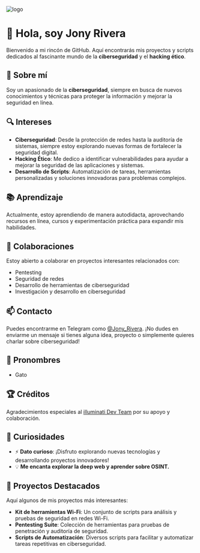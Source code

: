 ![logo](https://articles-img.sftcdn.net/t_articles/auto-mapping-folder/sites/2/2023/03/escritorio-hacker.jpg)
 
# 👋 Hola, soy Jony Rivera

Bienvenido a mi rincón de GitHub. Aquí encontrarás mis proyectos y scripts dedicados al fascinante mundo de la **ciberseguridad** y el **hacking ético**.

## 🌟 Sobre mí

Soy un apasionado de la **ciberseguridad**, siempre en busca de nuevos conocimientos y técnicas para proteger la información y mejorar la seguridad en línea.

## 🔍 Intereses

- **Ciberseguridad**: Desde la protección de redes hasta la auditoría de sistemas, siempre estoy explorando nuevas formas de fortalecer la seguridad digital.
- **Hacking Ético**: Me dedico a identificar vulnerabilidades para ayudar a mejorar la seguridad de las aplicaciones y sistemas.
- **Desarrollo de Scripts**: Automatización de tareas, herramientas personalizadas y soluciones innovadoras para problemas complejos.

## 📚 Aprendizaje

Actualmente, estoy aprendiendo de manera autodidacta, aprovechando recursos en línea, cursos y experimentación práctica para expandir mis habilidades.

## 💼 Colaboraciones

Estoy abierto a colaborar en proyectos interesantes relacionados con:

- Pentesting
- Seguridad de redes
- Desarrollo de herramientas de ciberseguridad
- Investigación y desarrollo en ciberseguridad

## 📫 Contacto

Puedes encontrarme en Telegram como [@Jony_Rivera](https://t.me/Jony_Rivera). ¡No dudes en enviarme un mensaje si tienes alguna idea, proyecto o simplemente quieres charlar sobre ciberseguridad!

## 🌈 Pronombres

- Gato

## 🏆 Créditos

Agradecimientos especiales al [illuminati Dev Team](https://t.me/AAAAAEXQOSyIpN2JZ0ehUQ) por su apoyo y colaboración.

## 🎉 Curiosidades

- ⚡ **Dato curioso**: ¡Disfruto explorando nuevas tecnologías y desarrollando proyectos innovadores!
- 💡 **Me encanta explorar la deep web y aprender sobre OSINT.**

## 🚀 Proyectos Destacados

Aquí algunos de mis proyectos más interesantes:

- **Kit de herramientas Wi-Fi**: Un conjunto de scripts para análisis y pruebas de seguridad en redes Wi-Fi.
- **Pentesting Suite**: Colección de herramientas para pruebas de penetración y auditoría de seguridad.
- **Scripts de Automatización**: Diversos scripts para facilitar y automatizar tareas repetitivas en ciberseguridad.
